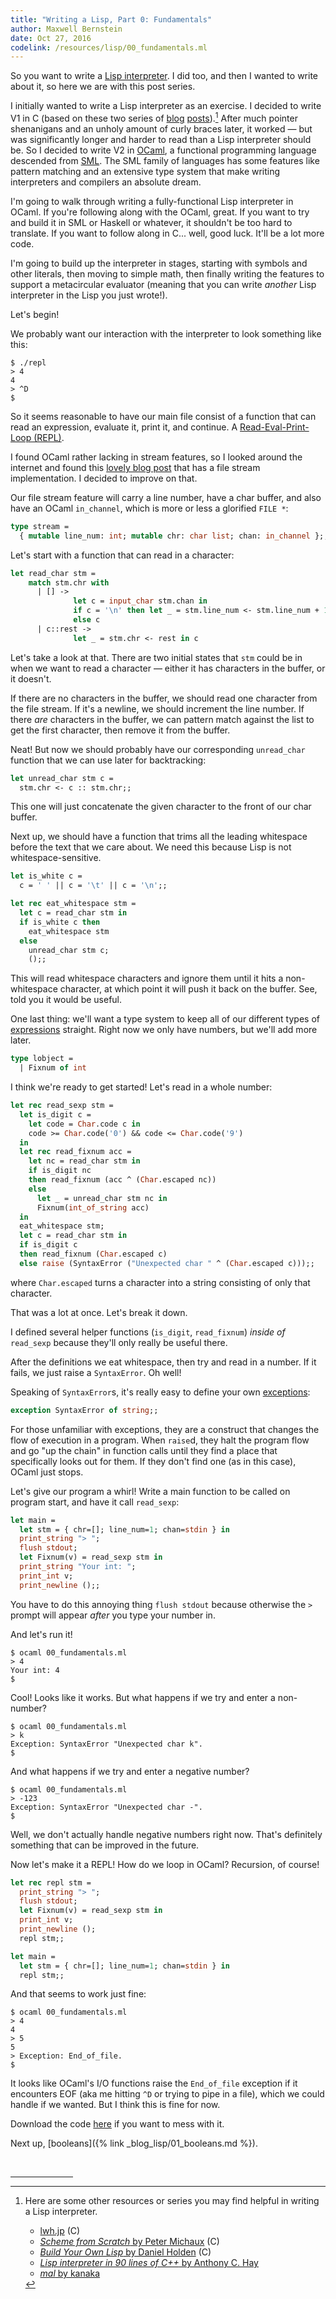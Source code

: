 ```yaml
---
title: "Writing a Lisp, Part 0: Fundamentals"
author: Maxwell Bernstein
date: Oct 27, 2016
codelink: /resources/lisp/00_fundamentals.ml
---
```


So you want to write a [Lisp
interpreter](https://en.wikipedia.org/wiki/Lisp_(programming_language)). I did
too, and then I wanted to write about it, so here we are with this post series.

I initially wanted to write a Lisp interpreter as an exercise. I decided to
write V1 in C (based on these two series of [blog](http://www.lwh.jp/lisp/)
[posts](http://peter.michaux.ca/articles/scheme-from-scratch-introduction)).[^other-resources]
After much pointer shenanigans and an unholy
amount of curly braces later, it worked &mdash; but was significantly longer
and harder to read than a Lisp interpreter should be. So I decided to write V2
in [OCaml](https://www.ocaml.org/), a functional programming language descended
from [SML](https://en.wikipedia.org/wiki/Standard_ML). The SML family of
languages has some features like pattern matching and an extensive type system
that make writing interpreters and compilers an absolute dream.

I'm going to walk through writing a fully-functional Lisp interpreter in OCaml.
If you're following along with the OCaml, great. If you want to try and build
it in SML or Haskell or whatever, it shouldn't be too hard to translate. If
you want to follow along in C... well, good luck. It'll be a lot more code.

I'm going to build up the interpreter in stages, starting with symbols and
other literals, then moving to simple math, then finally writing the features
to support a metacircular evaluator (meaning that you can write *another* Lisp
interpreter in the Lisp you just wrote!).

Let's begin!

We probably want our interaction with the interpreter to look something like
this:

```
$ ./repl
> 4
4
> ^D
$
```

So it seems reasonable to have our main file consist of a function that can
read an expression, evaluate it, print it, and continue. A [Read-Eval-Print-Loop
(REPL)](https://en.wikipedia.org/wiki/Read%E2%80%93eval%E2%80%93print_loop).

I found OCaml rather lacking in stream features, so I looked around the
internet and found this [lovely blog
post](http://troydm.github.io/blog/2014/03/29/writing-micro-compiler-in-ocaml/)
that has a file stream implementation. I decided to improve on that.

Our file stream feature will carry a line number, have a char buffer, and also
have an OCaml `in_channel`, which is more or less a glorified `FILE *`:

```ocaml
type stream =
  { mutable line_num: int; mutable chr: char list; chan: in_channel };;
```

Let's start with a function that can read in a character:

```ocaml
let read_char stm =
    match stm.chr with
      | [] ->
              let c = input_char stm.chan in
              if c = '\n' then let _ = stm.line_num <- stm.line_num + 1 in c
              else c
      | c::rest ->
              let _ = stm.chr <- rest in c
```

Let's take a look at that. There are two initial states that `stm` could be in
when we want to read a character &mdash; either it has characters in the
buffer, or it doesn't.

If there are no characters in the buffer, we should read one character from the
file stream. If it's a newline, we should increment the line number. If there
*are* characters in the buffer, we can pattern match against the list to get
the first character, then remove it from the buffer.

Neat! But now we should probably have our corresponding `unread_char` function
that we can use later for backtracking:

```ocaml
let unread_char stm c =
  stm.chr <- c :: stm.chr;;
```

This one will just concatenate the given character to the front of our char
buffer.

Next up, we should have a function that trims all the leading whitespace before
the text that we care about. We need this because Lisp is not
whitespace-sensitive.

```ocaml
let is_white c =
  c = ' ' || c = '\t' || c = '\n';;

let rec eat_whitespace stm =
  let c = read_char stm in
  if is_white c then
    eat_whitespace stm
  else
    unread_char stm c;
    ();;
```

This will read whitespace characters and ignore them until it hits a
non-whitespace character, at which point it will push it back on the buffer.
See, told you it would be useful.

One last thing: we'll want a type system to keep all of our different types of
[expressions](https://www.cs.sfu.ca/CourseCentral/310/pwfong/Lisp/1/tutorial1.html)
straight. Right now we only have numbers, but we'll add more later.

```ocaml
type lobject =
  | Fixnum of int
```

I think we're ready to get started! Let's read in a whole number:

```ocaml
let rec read_sexp stm =
  let is_digit c =
    let code = Char.code c in
    code >= Char.code('0') && code <= Char.code('9')
  in
  let rec read_fixnum acc =
    let nc = read_char stm in
    if is_digit nc
    then read_fixnum (acc ^ (Char.escaped nc))
    else
      let _ = unread_char stm nc in
      Fixnum(int_of_string acc)
  in
  eat_whitespace stm;
  let c = read_char stm in
  if is_digit c
  then read_fixnum (Char.escaped c)
  else raise (SyntaxError ("Unexpected char " ^ (Char.escaped c)));;
```

where `Char.escaped` turns a character into a string consisting of only that
character.

That was a lot at once. Let's break it down.

I defined several helper functions (`is_digit`, `read_fixnum`) *inside of*
`read_sexp` because they'll only really be useful there.

After the definitions we eat whitespace, then try and read in a number. If it
fails, we just raise a `SyntaxError`. Oh well!

Speaking of `SyntaxError`s, it's really easy to define your own
[exceptions](https://en.wikipedia.org/wiki/Exception_handling):

```ocaml
exception SyntaxError of string;;
```

For those unfamiliar with exceptions, they are a construct that changes the
flow of execution in a program. When `raise`d, they halt the program flow and
go "up the chain" in function calls until they find a place that specifically
looks out for them. If they don't find one (as in this case), OCaml just stops.

Let's give our program a whirl! Write a main function to be called on program
start, and have it call `read_sexp`:

```ocaml
let main =
  let stm = { chr=[]; line_num=1; chan=stdin } in
  print_string "> ";
  flush stdout;
  let Fixnum(v) = read_sexp stm in
  print_string "Your int: ";
  print_int v;
  print_newline ();;
```

You have to do this annoying thing `flush stdout` because otherwise the `> `
prompt will appear *after* you type your number in.

And let's run it!

```
$ ocaml 00_fundamentals.ml
> 4
Your int: 4
$
```

Cool! Looks like it works. But what happens if we try and enter a non-number?

```
$ ocaml 00_fundamentals.ml
> k
Exception: SyntaxError "Unexpected char k".
$
```

And what happens if we try and enter a negative number?

```
$ ocaml 00_fundamentals.ml
> -123
Exception: SyntaxError "Unexpected char -".
$
```

Well, we don't actually handle negative numbers right now. That's definitely
something that can be improved in the future.

Now let's make it a REPL! How do we loop in OCaml? Recursion, of course!

```ocaml
let rec repl stm =
  print_string "> ";
  flush stdout;
  let Fixnum(v) = read_sexp stm in
  print_int v;
  print_newline ();
  repl stm;;

let main =
  let stm = { chr=[]; line_num=1; chan=stdin } in
  repl stm;;
```

And that seems to work just fine:

```
$ ocaml 00_fundamentals.ml
> 4
4
> 5
5
> Exception: End_of_file.
$
```

It looks like OCaml's I/O functions raise the `End_of_file` exception if it
encounters EOF (aka me hitting `^D` or trying to pipe in a file), which we
could handle if we wanted. But I think this is fine for now.

Download the code <a href="{{ page.codelink }}">here</a> if you want to mess
with it.

Next up, [booleans]({% link _blog_lisp/01_booleans.md %}).

<br />
<hr style="width: 100px;" />
<!-- Footnotes -->

[^other-resources]:
    Here are some other resources or series you may find helpful in writing a
    Lisp interpreter.

    * [lwh.jp](https://www.lwh.jp/lisp/) (C)
    * [*Scheme from Scratch* by Peter Michaux](http://peter.michaux.ca/articles/scheme-from-scratch-introduction) (C)
    * [*Build Your Own Lisp* by Daniel Holden](http://buildyourownlisp.com/contents) (C)
    * [*Lisp interpreter in 90 lines of C++* by Anthony C. Hay](http://howtowriteaprogram.blogspot.com/2010/11/lisp-interpreter-in-90-lines-of-c.html)
    * [*mal* by kanaka](https://github.com/kanaka/mal/blob/master/process/guide.md)
